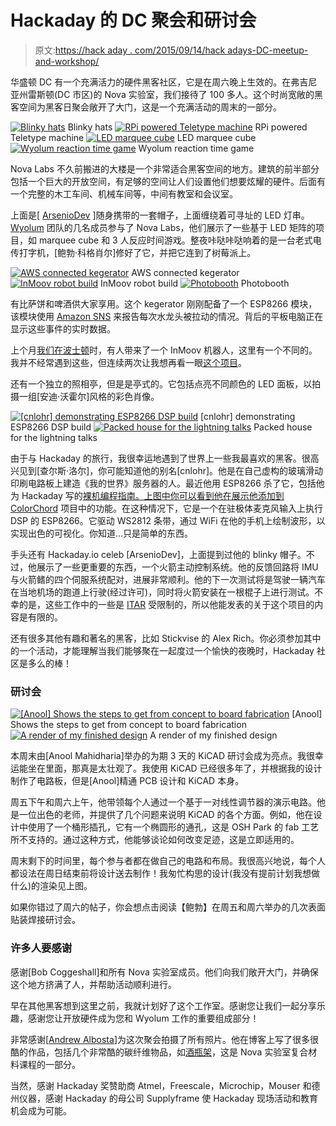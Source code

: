 # Hackaday 的 DC 聚会和研讨会

> 原文:[https://hack aday . com/2015/09/14/hack adays-DC-meetup-and-workshop/](https://hackaday.com/2015/09/14/hackadays-dc-meetup-and-workshops/)

华盛顿 DC 有一个充满活力的硬件黑客社区，它是在周六晚上生效的。在弗吉尼亚州雷斯顿(DC 市区)的 Nova 实验室，我们接待了 100 多人。这个时尚宽敞的黑客空间为黑客日聚会敞开了大门，这是一个充满活动的周末的一部分。

 [![Blinky hats](../Images/4e19b914112227fe72b83390bd1732d3.png "DSC_0222")](https://hackaday.com/2015/09/14/hackadays-dc-meetup-and-workshops/dsc_0222-2/) Blinky hats [![RPi powered Teletype machine](../Images/a25c8caf7b137a19471f27d381599765.png "DSC_0226")](https://hackaday.com/2015/09/14/hackadays-dc-meetup-and-workshops/dsc_0226-4/) RPi powered Teletype machine [![LED marquee cube](../Images/749a4aff933767ceb9f468e959dfa78b.png "DSC_0235")](https://hackaday.com/2015/09/14/hackadays-dc-meetup-and-workshops/dsc_0235/) LED marquee cube [![Wyolum reaction time game](../Images/c084441f475835a134e91143cc4af207.png "DSC_0233")](https://hackaday.com/2015/09/14/hackadays-dc-meetup-and-workshops/dsc_0233-3/) Wyolum reaction time game

Nova Labs 不久前搬进的大楼是一个非常适合黑客空间的地方。建筑的前半部分包括一个巨大的开放空间，有足够的空间让人们设置他们想要炫耀的硬件。后面有一个完整的木工车间、机械车间等，中间有教室和会议室。

上面是[ [ArsenioDev](https://hackaday.io/ArsenioDev) ]随身携带的一套帽子，上面缠绕着可寻址的 LED 灯串。 [Wyolum](http://wyolum.com/) 团队的几名成员参与了 Nova Labs，他们展示了一些基于 LED 矩阵的项目，如 marquee cube 和 3 人反应时间游戏。整夜咔哒咔哒响着的是一台老式电传打字机，[鲍勃·科格肖尔]修好了它，并把它连到了树莓派上。

 [![AWS connected kegerator](../Images/6959a811d95fd46754f56fbbf6922319.png "DSC_0245")](https://hackaday.com/2015/09/14/hackadays-dc-meetup-and-workshops/dsc_0245-3/) AWS connected kegerator [![InMoov robot build](../Images/725158a20fe8b46405a19f0e0b214da3.png "DSC_0242")](https://hackaday.com/2015/09/14/hackadays-dc-meetup-and-workshops/dsc_0242-3/) InMoov robot build [![Photobooth](../Images/63f445853105e4eff6080c611493c7ff.png "DSC_0237")](https://hackaday.com/2015/09/14/hackadays-dc-meetup-and-workshops/dsc_0237-3/) Photobooth

有比萨饼和啤酒供大家享用。这个 kegerator 刚刚配备了一个 ESP8266 模块，该模块使用 [Amazon SNS](https://aws.amazon.com/sns/) 来报告每次水龙头被拉动的情况。背后的平板电脑正在显示这些事件的实时数据。

上个月[我们在波士顿](http://hackaday.com/2015/07/27/the-best-of-boston-hackers-at-artisans-asylum/)时，有人带来了一个 InMoov 机器人，这里有一个不同的。我并不经常遇到这些，但连续两次让我想再看一眼[这个项目](http://www.inmoov.fr/)。

还有一个独立的照相亭，但是是亭式的。它包括点亮不同颜色的 LED 面板，以拍摄一组[安迪·沃霍尔]风格的彩色肖像。

 [![[cnlohr] demonstrating ESP8266 DSP build](../Images/604633d4246d77267d1927b886e88257.png "DSC_0251")](https://hackaday.com/2015/09/14/hackadays-dc-meetup-and-workshops/dsc_0251-2/) [cnlohr] demonstrating ESP8266 DSP build [![Packed house for the lightning talks](../Images/f1b1abee265214b8f7e8b5488ba35191.png "DSC_0257")](https://hackaday.com/2015/09/14/hackadays-dc-meetup-and-workshops/dsc_0257-4/) Packed house for the lightning talks

由于与 Hackaday 的旅行，我很幸运地遇到了世界上一些我最喜欢的黑客。很高兴见到[查尔斯·洛尔]，你可能知道他的别名[cnlohr]。他是在自己虚构的玻璃滑动印刷电路板上建造《我的世界》服务器的人。最近他用 ESP8266 杀了它，包括他为 Hackaday 写的[裸机编程指南。上图中你可以看到他在展示他添加到](http://hackaday.com/2015/03/18/how-to-directly-program-an-inexpensive-esp8266-wifi-module/) [ColorChord](https://github.com/cnlohr/colorchord) 项目中的功能。在这种情况下，它是一个在驻极体麦克风输入上执行 DSP 的 ESP8266。它驱动 WS2812 条带，通过 WiFi 在他的手机上绘制波形，以实现出色的可视化。你知道…只是简单的东西。

手头还有 Hackaday.io celeb [ArsenioDev]，上面提到过他的 blinky 帽子。不过，他展示了一些更重要的东西，一个火箭主动控制系统。他的反馈回路将 IMU 与火箭鳍的四个伺服系统配对，进展非常顺利。他的下一次测试将是驾驶一辆汽车在当地机场的跑道上行驶(经过许可)，同时将火箭安装在一根棍子上进行测试。不幸的是，这些工作中的一些是 [ITAR](https://en.wikipedia.org/wiki/International_Traffic_in_Arms_Regulations) 受限制的，所以他能发表的关于这个项目的内容是有限的。

还有很多其他有趣和著名的黑客，比如 Stickvise 的 Alex Rich。你必须参加其中的一个活动，才能理解当我们能够聚在一起度过一个愉快的夜晚时，Hackaday 社区是多么的棒！

### 研讨会

 [![[Anool] Shows the steps to get from concept to board fabrication](../Images/890bd4b46da654185b785dc92b1ff978.png "IMG_20150912_102202")](https://hackaday.com/2015/09/14/hackadays-dc-meetup-and-workshops/img_20150912_102202/) [Anool] Shows the steps to get from concept to board fabrication [![A render of my finished design](../Images/4b5794c0ed8b7668e711858fd9db80f0.png "3drender_apa102-pov_rev1")](https://hackaday.com/2015/09/14/hackadays-dc-meetup-and-workshops/3drender_apa102-pov_rev1/) A render of my finished design

本周末由[Anool Mahidharia]举办的为期 3 天的 KiCAD 研讨会成为亮点。我很幸运能坐在里面，那真是太壮观了。我使用 KiCAD 已经很多年了，并根据我的设计制作了电路板，但是[Anool]精通 PCB 设计和 KiCAD 本身。

周五下午和周六上午，他带领每个人通过一个基于一对线性调节器的演示电路。他是一位出色的老师，并提供了几个问题来说明 KiCAD 的各个方面。例如，他在设计中使用了一个桶形插孔，它有一个椭圆形的通孔，这是 OSH Park 的 fab 工艺所不支持的。通过这种方式，他能够谈论如何改变足迹，这是立即适用的。

周末剩下的时间里，每个参与者都在做自己的电路和布局。我很高兴地说，每个人都设法在周日结束前将设计送去制作！我匆忙构思的设计(我没有提前计划我想做什么)的渲染见上图。

如果你错过了周六的帖子，你会想点击阅读【鲍勃】在周五和周六举办的几次表面贴装焊接研讨会。

### 许多人要感谢

感谢[Bob Coggeshall]和所有 Nova 实验室成员。他们向我们敞开大门，并确保这个地方挤满了人，并帮助活动顺利进行。

早在其他黑客想到这里之前，我就计划好了这个工作室。感谢您让我们一起分享乐趣，感谢您让开放硬件成为您和 Wyolum 工作的重要组成部分！

非常感谢[[Andrew Albosta](http://www.andbosta.com/)]为这次聚会拍摄了所有照片。他在博客上写了很多很酷的作品，包括几个非常酷的碳纤维物品，如[酒瓶架](http://www.andbosta.com/carbon-fiber-wine-bottle-holder-composites-101-class-build/)，这是 Nova 实验室复合材料课程的一部分。

当然，感谢 Hackaday 奖赞助商 Atmel，Freescale，Microchip，Mouser 和德州仪器，感谢 Hackaday 的母公司 Supplyframe 使 Hackaday 现场活动和教育机会成为可能。